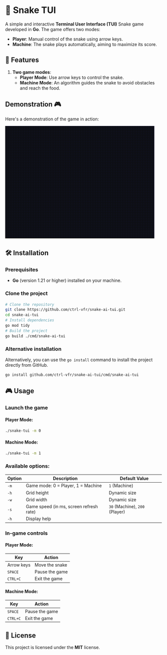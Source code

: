 # 🐍 Snake TUI

A simple and interactive **Terminal User Interface (TUI)** Snake game developed in **Go**. The game offers two modes:
- **Player**: Manual control of the snake using arrow keys.
- **Machine**: The snake plays automatically, aiming to maximize its score.

## 🚀 Features

1. **Two game modes**:
   - **Player Mode**: Use arrow keys to control the snake.
   - **Machine Mode**: An algorithm guides the snake to avoid obstacles and reach the food.

## Demonstration 🎮
Here's a demonstration of the game in action:

![Snake TUI Demo](demo.gif)

## 🛠️ Installation

### Prerequisites
- **Go** (version 1.21 or higher) installed on your machine.

### Clone the project
```bash
# Clone the repository
git clone https://github.com/ctrl-vfr/snake-ai-tui.git
cd snake-ai-tui
# Install dependencies
go mod tidy
# Build the project
go build ./cmd/snake-ai-tui
```

### Alternative installation

Alternatively, you can use the `go install` command to install the project directly from GitHub.

```bash
go install github.com/ctrl-vfr/snake-ai-tui/cmd/snake-ai-tui
```

## 🎮 Usage

### Launch the game
#### Player Mode:
```bash
./snake-tui -m 0
```
#### Machine Mode:
```bash
./snake-tui -m 1
```

### Available options:
| **Option**       | **Description**                              | **Default Value**      |
|------------------|----------------------------------------------|------------------------|
| `-m`            | Game mode: 0 = Player, 1 = Machine            | `1` (Machine)         |
| `-h`            | Grid height                                   | Dynamic size           |
| `-w`            | Grid width                                    | Dynamic size           |
| `-s`            | Game speed (in ms, screen refresh rate)       | `30` (Machine), `200` (Player) |
| `-h`            | Display help                                  |                        |

### In-game controls

#### Player Mode:

| **Key**         | **Action**                |
|-----------------|--------------------------|
| Arrow keys      | Move the snake            |
| `SPACE`         | Pause the game            |
| `CTRL+C`        | Exit the game             |

#### Machine Mode:

| **Key**         | **Action**                |
|-----------------|--------------------------|
| `SPACE`         | Pause the game            |
| `CTRL+C`        | Exit the game             |


## 📜 License

This project is licensed under the **MIT** license.
